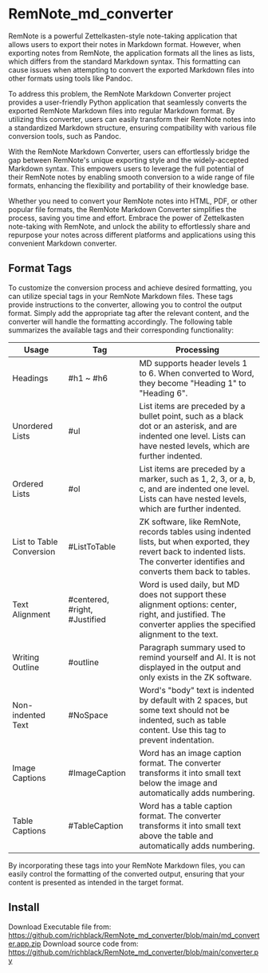 # RemNote_md_converter
RemNote is a powerful Zettelkasten-style note-taking application that allows users to export their notes in Markdown format. However, when exporting notes from RemNote, the application formats all the lines as lists, which differs from the standard Markdown syntax. This formatting can cause issues when attempting to convert the exported Markdown files into other formats using tools like Pandoc.

To address this problem, the RemNote Markdown Converter project provides a user-friendly Python application that seamlessly converts the exported RemNote Markdown files into regular Markdown format. By utilizing this converter, users can easily transform their RemNote notes into a standardized Markdown structure, ensuring compatibility with various file conversion tools, such as Pandoc.

With the RemNote Markdown Converter, users can effortlessly bridge the gap between RemNote's unique exporting style and the widely-accepted Markdown syntax. This empowers users to leverage the full potential of their RemNote notes by enabling smooth conversion to a wide range of file formats, enhancing the flexibility and portability of their knowledge base.

Whether you need to convert your RemNote notes into HTML, PDF, or other popular file formats, the RemNote Markdown Converter simplifies the process, saving you time and effort. Embrace the power of Zettelkasten note-taking with RemNote, and unlock the ability to effortlessly share and repurpose your notes across different platforms and applications using this convenient Markdown converter.

## Format Tags
To customize the conversion process and achieve desired formatting, you can utilize special tags in your RemNote Markdown files. These tags provide instructions to the converter, allowing you to control the output format. Simply add the appropriate tag after the relevant content, and the converter will handle the formatting accordingly. The following table summarizes the available tags and their corresponding functionality:

| Usage                   | Tag                          | Processing                                                                                                                        |
|-------------------------|------------------------------|-----------------------------------------------------------------------------------------------------------------------------------|
| Headings                | #h1 ~ #h6                    | MD supports header levels 1 to 6. When converted to Word, they become "Heading 1" to "Heading 6".                                 |
| Unordered Lists         | #ul                          | List items are preceded by a bullet point, such as a black dot or an asterisk, and are indented one level. Lists can have nested levels, which are further indented. |
| Ordered Lists           | #ol                          | List items are preceded by a marker, such as 1, 2, 3, or a, b, c, and are indented one level. Lists can have nested levels, which are further indented. |
| List to Table Conversion| #ListToTable                 | ZK software, like RemNote, records tables using indented lists, but when exported, they revert back to indented lists. The converter identifies and converts them back to tables. |
| Text Alignment          | #centered, #right, #Justified| Word is used daily, but MD does not support these alignment options: center, right, and justified. The converter applies the specified alignment to the text. |
| Writing Outline         | #outline                     | Paragraph summary used to remind yourself and AI. It is not displayed in the output and only exists in the ZK software.          |
| Non-indented Text       | #NoSpace                     | Word's "body" text is indented by default with 2 spaces, but some text should not be indented, such as table content. Use this tag to prevent indentation. |
| Image Captions          | #ImageCaption                | Word has an image caption format. The converter transforms it into small text below the image and automatically adds numbering.   |
| Table Captions          | #TableCaption                | Word has a table caption format. The converter transforms it into small text above the table and automatically adds numbering.   |

By incorporating these tags into your RemNote Markdown files, you can easily control the formatting of the converted output, ensuring that your content is presented as intended in the target format.

## Install
Download Executable file from: https://github.com/richblack/RemNote_md_converter/blob/main/md_converter.app.zip
Download source code from: https://github.com/richblack/RemNote_md_converter/blob/main/converter.py
